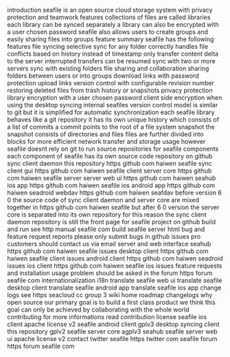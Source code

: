 introduction seafile is an open source cloud storage system with privacy protection and teamwork features collections of files are called libraries each library can be synced separately a library can also be encrypted with a user chosen password seafile also allows users to create groups and easily sharing files into groups feature summary seafile has the following features file syncing selective sync for any folder correctly handles file conflicts based on history instead of timestamp only transfer content delta to the server interrupted transfers can be resumed sync with two or more servers sync with existing folders file sharing and collaboration sharing folders between users or into groups download links with password protection upload links version control with configurable revision number restoring deleted files from trash history or snapshots privacy protection library encryption with a user chosen password client side encryption when using the desktop syncing internal seafiles version control model is similar to git but it is simplified for automatic synchronization each seafile library behaves like a git repository it has its own unique history which consists of a list of commits a commit points to the root of a file system snapshot the snapshot consists of directories and files files are further divided into blocks for more efficient network transfer and storage usage however seafile doesnt rely on git to run source repositories for seafile components each component of seafile has its own source code repository on github sync client daemon this repository https github com haiwen seafile sync client gui https github com haiwen seafile client server core https github com haiwen seafile server server web ui https github com haiwen seahub ios app https github com haiwen seafile ios android app https github com haiwen seadroid webdav https github com haiwen seafdav before version 6 0 the source code of sync client daemon and server core are mixed together in https github com haiwen seafile but after 6 0 version the server core is separated into its own repository for this reason the sync client daemon repository is still the front page for seafile project on github build and run see http manual seafile com build seafile server html bug and feature request reports please only submit bugs in github issues pro customers should contact us via email server and web interface seahub https github com haiwen seafile issues desktop client https github com haiwen seafile client issues android client https github com haiwen seadroid issues ios client https github com haiwen seafile ios issues feature requests and installation usage problem should be asked in the forum https forum seafile com internationalization i18n translate seafile web ui translate seafile desktop client translate seafile android app translate seafile ios app change logs see https seacloud cc group 3 wiki home roadmap changelogs why open source our primary goal is to build a first class product we think this goal can only be achieved by collaborating with the whole world contributing for more informations read contribution license seafile ios client apache license v2 seafile android client gplv3 desktop syncing client this repository gplv2 seafile server core agplv3 seahub seafile server web ui apache license v2 contact twitter seafile https twitter com seafile forum https forum seafile com
